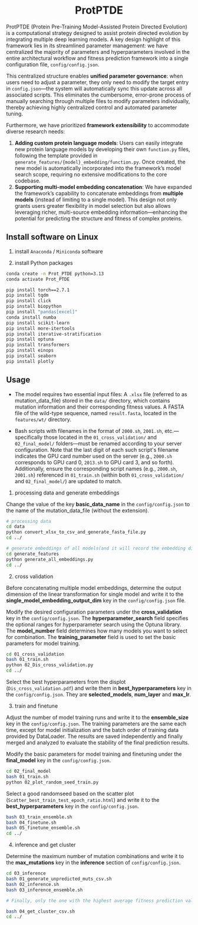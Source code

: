 <h1 align="center">ProtPTDE</h1>

ProtPTDE (Protein Pre-Training Model-Assisted Protein Directed Evolution) is a computational strategy designed to assist protein directed evolution by integrating multiple deep learning models. A key design highlight of this framework lies in its streamlined parameter management: we have centralized the majority of parameters and hyperparameters involved in the entire architectural workflow and fitness prediction framework into a single configuration file, `config/config.json`.  

This centralized structure enables **unified parameter governance**: when users need to adjust a parameter, they only need to modify the target entry in `config.json`—the system will automatically sync this update across all associated scripts. This eliminates the cumbersome, error-prone process of manually searching through multiple files to modify parameters individually, thereby achieving highly centralized control and automated parameter tuning.  

Furthermore, we have prioritized **framework extensibility** to accommodate diverse research needs:  
1. **Adding custom protein language models**: Users can easily integrate new protein language models by developing their own `function.py` files, following the template provided in `generate_features/{model}_embedding/function.py`. Once created, the new model is automatically incorporated into the framework’s model search scope, requiring no extensive modifications to the core codebase.  
2. **Supporting multi-model embedding concatenation**: We have expanded the framework’s capability to concatenate embeddings from **multiple models** (instead of limiting to a single model). This design not only grants users greater flexibility in model selection but also allows leveraging richer, multi-source embedding information—enhancing the potential for predicting the structure and fitness of complex proteins.


## Install software on Linux

1. install `Anaconda` / `Miniconda` software

2. install Python packages

```bash
conda create -n Prot_PTDE python=3.13
conda activate Prot_PTDE

pip install torch==2.7.1
pip install tqdm
pip install click
pip install biopython
pip install "pandas[excel]"
conda install numba
pip install scikit-learn
pip install more-itertools
pip install iterative-stratification
pip install optuna
pip install transformers
pip install einops
pip install seaborn
pip install plotly
```

## Usage

* The model requires two essential input files:
A ``.xlsx`` file (referred to as mutation_data_file) stored in the ``data/`` directory, which contains mutation information and their corresponding fitness values.
A FASTA file of the wild-type sequence, named ``result.fasta``, located in the ``features/wt/`` directory.



* Bash scripts with filenames in the format of ``2000.sh``, ``2001.sh``, etc.—specifically those located in the ``01_cross_validation/`` and ``02_final_model/`` folders—must be renamed according to your server configuration. Note that the last digit of each such script's filename indicates the GPU card number used on the server (e.g., ``2000.sh`` corresponds to GPU card 0, ``2013.sh`` to GPU card 3, and so forth). Additionally, ensure the corresponding script names (e.g., ``2000.sh``, ``2001.sh``) referenced in ``01_train.sh`` (within both ``01_cross_validation/`` and ``02_final_model/``) are updated to match.


1. processing data and generate embeddings

Change the value of the key **basic_data_name** in the ``config/config.json`` to the name of the mutation_data_file (without the extension).

```bash
# processing data
cd data
python convert_xlsx_to_csv_and_generate_fasta_file.py
cd ../

# generate embeddings of all models(and it will record the embedding dimension for each corresponding model under the all_model key in the config/config.json)
cd generate_features
python generate_all_embeddings.py
cd ../
```

2. cross validation

Before concatenating multiple model embeddings, determine the output dimension of the linear transformation for single model and write it to the **single_model_embedding_output_dim** key in the ``config/config.json`` file.

Modify the desired configuration parameters under the **cross_validation** key in the ``config/config.json``. The **hyperparameter_search** field specifies the optional ranges for hyperparameter search using the Optuna library. The **model_number** field determines how many models you want to select for combination. The **training_parameter** field is used to set the basic parameters for model training.

```bash
cd 01_cross_validation
bash 01_train.sh
python 02_Dis_cross_validation.py
cd ../
```

Select the best hyperparameters from the displot (``Dis_cross_validation.pdf``) and write them in **best_hyperparameters** key in the ``config/config.json``. They are **selected_models**, **num_layer** and **max_lr**.

3. train and finetune

Adjust the number of model training runs and write it to the **ensemble_size** key in the ``config/config.json``. The training parameters are the same each time, except for model initialization and the batch order of training data provided by DataLoader. The results are saved independently and finally merged and analyzed to evaluate the stability of the final prediction results.

Modify the basic parameters for model training and finetuning under the **final_model** key in the ``config/config.json``.

```bash
cd 02_final_model
bash 01_train.sh
python 02_plot_random_seed_train.py
```

Select a good randomseed based on the scatter plot (``Scatter_best_train_test_epoch_ratio.html``) and write it to the **best_hyperparameters** key in the ``config/config.json``.

```bash
bash 03_train_ensemble.sh
bash 04_finetune.sh
bash 05_finetune_ensemble.sh
cd ../
```

4. inference and get cluster

Determine the maximum number of mutation combinations and write it to the **max_mutations** key in the **inference** section of ``config/config.json``. 

```bash
cd 03_inference
bash 01_generate_unpredicted_muts_csv.sh
bash 02_inference.sh
bash 03_inference_ensemble.sh

# Finally, only the one with the highest average fitness prediction value of the same site combination is retained, and then all site combinations are sorted in ascending order according to the standard deviation of the fitness value to understand the reliability of the prediction.

bash 04_get_cluster_csv.sh
cd ../
```